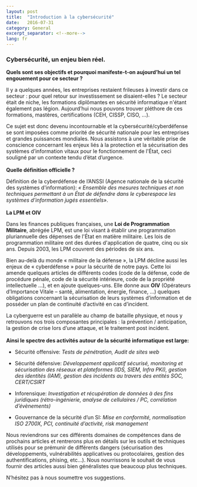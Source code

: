 ```yaml
---
layout: post
title:  "Introduction à la cybersécurité"
date:   2016-07-31
category: General
excerpt_separator: <!--more-->
lang: fr
---
```

### Cybersécurité, un enjeu bien réel.  

**Quels sont ses objectifs et pourquoi manifeste-t-on aujourd’hui un tel engouement pour ce secteur ?** 

Il y a quelques années, les entreprises restaient frileuses à investir dans ce secteur : pour quel retour sur investissement se disaient-elles ? Le secteur était de niche, les formations diplômantes en sécurité informatique n'étant également pas légion. Aujourd’hui nous pouvons trouver pléthore de ces formations, mastères, certifications (CEH, CISSP, CISO, …).
<!--more-->
  
Ce sujet est donc devenu incontournable et la cybersécurité/cyberdéfense se sont imposées comme priorité de sécurité nationale pour les entreprises et grandes puissances mondiales. Nous assistons à une véritable prise de conscience concernant les enjeux liés à la protection et la sécurisation des systèmes d’information vitaux pour le fonctionnement de l'État, ceci souligné par un contexte tendu d’état d’urgence.
<br />
<br />
**Quelle définition officielle ?**

Définition de la cyberdéfense de l’ANSSI (Agence nationale de la sécurité des systèmes d'information): *« Ensemble des mesures techniques et non techniques permettant à un État de défendre dans le cyberespace les systèmes d’information jugés essentiels»*.
<br />
<br />
**La LPM et OIV**

Dans les finances publiques françaises, une **Loi de Programmation Militaire**, abrégée LPM, est une loi visant à établir une programmation pluriannuelle des dépenses de l'État en matière militaire. Les lois de programmation militaire ont des durées d'application de quatre, cinq ou six ans. Depuis 2003, les LPM couvrent des périodes de six ans.

Bien au-delà du monde « militaire de la défense », la LPM décline aussi les enjeux de « cyberdéfense » pour la sécurité de notre pays. Cette loi amende quelques articles de différents codes (code de la défense, code de procédure pénale, code de la sécurité intérieure, code de la propriété intellectuelle …), et en ajoute quelques-uns. Elle donne aux **OIV** (Opérateurs d’Importance Vitale – santé, alimentation, énergie, finance, …) quelques obligations concernant la sécurisation de leurs systèmes d’information et de posséder un plan de continuité d’activité en cas d’incident.  
  
La cyberguerre est un parallèle au champ de bataille physique, et nous y retrouvons nos trois composantes principales : la prévention / anticipation, la gestion de crise lors d’une attaque, et le traitement post incident. 
<br />
<br />
**Ainsi le spectre des activités autour de la sécurité informatique est large:**

 - Sécurité offensive: *Tests de pénétration, Audit de sites web*

 -	Sécurité défensive: *Développement applicatif sécurisé, monitoring et sécurisation des réseaux et plateformes (IDS, SIEM, Infra PKI), gestion des identités (IAM), gestion 	des incidents au travers des entités SOC, CERT/CSIRT*

 -	Inforensique: *Investigation et récupération de données à des fins juridiques (rétro-ingénierie, analyse de cellulaires / PC, corrélation d’évènements)*

 -	Gouvernance de la sécurité d’un SI: *Mise en conformité, normalisation ISO 2700X, PCI, continuité d’activité, risk management*


Nous reviendrons sur ces différents domaines de compétences dans de prochains articles et rentrerons plus en détails sur les outils et techniques utilisés pour se prémunir de différents dangers (sécurisation des développements, vulnérabilités applicatives ou protocolaires, gestion des authentifications, phising, etc…). 
Nous nourrissons le souhait de vous fournir des articles aussi bien généralistes que beaucoup plus techniques.

N’hésitez pas à nous soumettre vos suggestions.
